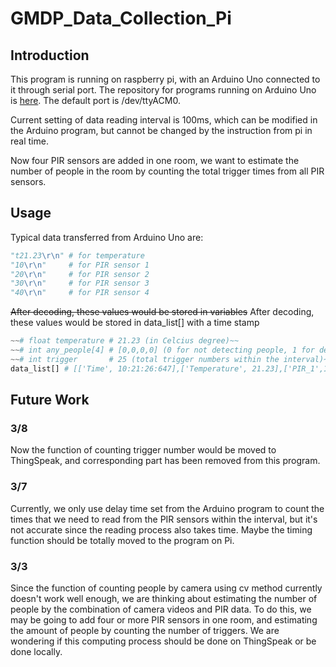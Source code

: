 # GMDP_Data_Collection_Pi

## Introduction
This program is running on raspberry pi, with an Arduino Uno connected to it through serial port. The repository for programs running on Arduino Uno is [here](https://github.com/camelboat/GMDP_Data_Collection_Arduino). The default port is /dev/ttyACM0.

Current setting of data reading interval is 100ms, which can be modified in the Arduino program, but cannot be changed by the instruction from pi in real time.

Now four PIR sensors are added in one room, we want to estimate the number of people in the room by counting the total trigger times from all PIR sensors.

## Usage
Typical data transferred from Arduino Uno are:

```python
"t21.23\r\n" # for temperature
"10\r\n"     # for PIR sensor 1
"20\r\n"     # for PIR sensor 2
"30\r\n"     # for PIR sensor 3
"40\r\n"     # for PIR sensor 4
```

~~After decoding, these values would be stored in variables~~
After decoding, these values would be stored in data_list[] with a time stamp

```python
~~# float temperature # 21.23 (in Celcius degree)~~
~~# int any_people[4] # [0,0,0,0] (0 for not detecting people, 1 for detecting people)~~
~~# int trigger       # 25 (total trigger numbers within the interval)~~
data_list[] # [['Time', 10:21:26:647],['Temperature', 21.23],['PIR_1',1],['PIR_2',0],['PIR_3',0],['PIR_4',0]]

```
## Future Work

### 3/8
Now the function of counting trigger number would be moved to ThingSpeak, and corresponding part has been removed from this program.

### 3/7
Currently, we only use delay time set from the Arduino program to count the times that we need to read from the PIR sensors within the interval, but it's not accurate since the reading process also takes time. Maybe the timing function should be totally moved to the program on Pi.

### 3/3
Since the function of counting people by camera using cv method currently doesn't work well enough, we are thinking about estimating the number of people by the combination of camera videos and PIR data. To do this, we may be going to add four or more PIR sensors in one room, and estimating the amount of people by counting the number of triggers. We are wondering if this computing process should be done on ThingSpeak or be done locally.

